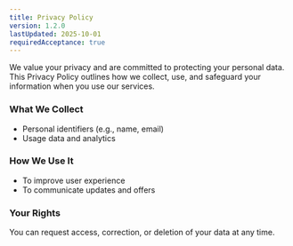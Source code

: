 ```yaml
---
title: Privacy Policy
version: 1.2.0
lastUpdated: 2025-10-01
requiredAcceptance: true
---
```


We value your privacy and are committed to protecting your personal data. This Privacy Policy outlines how we collect, use, and safeguard your information when you use our services.

### What We Collect
- Personal identifiers (e.g., name, email)
- Usage data and analytics

### How We Use It
- To improve user experience
- To communicate updates and offers

### Your Rights
You can request access, correction, or deletion of your data at any time.
